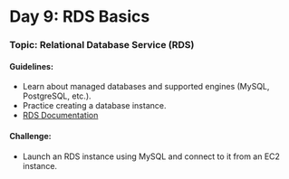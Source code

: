# **Day 9: RDS Basics**
### Topic: Relational Database Service (RDS)
#### Guidelines:
- Learn about managed databases and supported engines (MySQL, PostgreSQL, etc.).
- Practice creating a database instance.
- [RDS Documentation](https://docs.aws.amazon.com/rds/index.html)

#### Challenge:
- Launch an RDS instance using MySQL and connect to it from an EC2 instance.